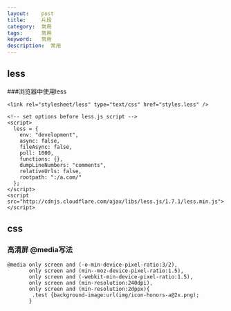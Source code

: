 ```yaml
---
layout:    post
title:     片段
category:  常用
tags:      常用
keyword:   常用
description:  常用
---
```



## less 

###浏览器中使用less

    <link rel="stylesheet/less" type="text/css" href="styles.less" />

    <!-- set options before less.js script -->
    <script>
      less = {
        env: "development",
        async: false,
        fileAsync: false,
        poll: 1000,
        functions: {},
        dumpLineNumbers: "comments",
        relativeUrls: false,
        rootpath: ":/a.com/"
      };
    </script>
    <script src="http://cdnjs.cloudflare.com/ajax/libs/less.js/1.7.1/less.min.js"></script>


## css

### 高清屏 @media写法

    @media only screen and (-o-min-device-pixel-ratio:3/2),
           only screen and (min--moz-device-pixel-ratio:1.5),
           only screen and (-webkit-min-device-pixel-ratio:1.5),
           only screen and (min-resolution:240dpi),
           only screen and (min-resolution:2dppx){
            .test {background-image:url(img/icon-honors-a@2x.png);
           }